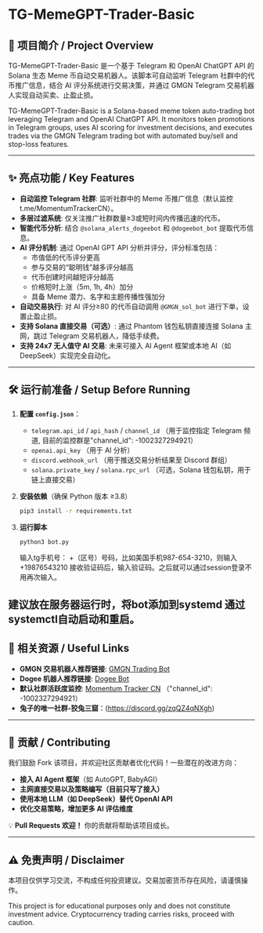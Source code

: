 # TG-MemeGPT-Trader-Basic

## 📌 项目简介 / Project Overview

TG-MemeGPT-Trader-Basic 是一个基于 Telegram 和 OpenAI ChatGPT API 的 Solana 生态 Meme 币自动交易机器人。该脚本可自动监听 Telegram 社群中的代币推广信息，结合 AI 评分系统进行交易决策，并通过 GMGN Telegram 交易机器人实现自动买卖、止盈止损。

TG-MemeGPT-Trader-Basic is a Solana-based meme token auto-trading bot leveraging Telegram and OpenAI ChatGPT API. It monitors token promotions in Telegram groups, uses AI scoring for investment decisions, and executes trades via the GMGN Telegram trading bot with automated buy/sell and stop-loss features.

---

## ✨ 亮点功能 / Key Features

- **自动监控 Telegram 社群**: 监听社群中的 Meme 币推广信息（默认监控 t.me/MomentumTrackerCN）。
- **多层过滤系统**: 仅关注推广社群数量≥3或短时间内传播迅速的代币。
- **智能代币分析**: 结合 `@solana_alerts_dogeebot` 和 `@dogeebot_bot` 提取代币信息。
- **AI 评分机制**: 通过 OpenAI GPT API 分析并评分，评分标准包括：
  - 市值低的代币评分更高
  - 参与交易的“聪明钱”越多评分越高
  - 代币创建时间越短评分越高
  - 价格短时上涨（5m, 1h, 4h）加分
  - 具备 Meme 潜力、名字和主题传播性强加分
- **自动交易执行**: 对 AI 评分≥80 的代币自动调用 `@GMGN_sol_bot` 进行下单，设置止盈止损。
- **支持 Solana 直接交易（可选）**: 通过 Phantom 钱包私钥直接连接 Solana 主网，跳过 Telegram 交易机器人，降低手续费。
- **支持 24x7 无人值守 AI 交易**: 未来可接入 AI Agent 框架或本地 AI（如 DeepSeek）实现完全自动化。

---

## 🛠️ 运行前准备 / Setup Before Running

1. **配置 `config.json`**：
    - `telegram.api_id` / `api_hash` / `channel_id` （用于监控指定 Telegram 频道, 目前的监控群是"channel_id": -1002327294921）
    - `openai.api_key` （用于 AI 分析）
    - `discord.webhook_url` （用于推送交易分析结果至 Discord 群组）
    - `solana.private_key` / `solana.rpc_url` （可选，Solana 钱包私钥，用于链上直接交易）

2. **安装依赖**（确保 Python 版本 ≥3.8）
   ```sh
   pip3 install -r requirements.txt
   ```

3. **运行脚本**
   ```sh
   python3 bot.py
   ```
   输入tg手机号： +（区号）号码，比如美国手机987-654-3210，则输入+19876543210
   接收验证码后，输入验证码。之后就可以通过session登录不用再次输入。 

**建议放在服务器运行时，将bot添加到systemd 通过systemctl自动启动和重启。**
---

## 🔗 相关资源 / Useful Links

- **GMGN 交易机器人推荐链接**: [GMGN Trading Bot](https://t.me/GMGN_sol_bot?start=i_1EB04dMg)
- **Dogee 机器人推荐链接**: [Dogee Bot](https://t.me/dogeebot_bot?start=invite-17374934069260)
- **默认社群活跃度监控**: [Momentum Tracker CN](https://t.me/MomentumTrackerCN) （"channel_id": -1002327294921）
- **兔子的唯一社群-狡兔三窟**：(https://discord.gg/zqQZ4qNXgh)
---

## 🚀 贡献 / Contributing

我们鼓励 Fork 该项目，并欢迎社区贡献者优化代码！一些潜在的改进方向：
- **接入 AI Agent 框架**（如 AutoGPT, BabyAGI）
- **主网直接交易以及策略编写（目前只写了接入）**
- **使用本地 LLM（如 DeepSeek）替代 OpenAI API**
- **优化交易策略，增加更多 AI 评估维度**

💡 **Pull Requests 欢迎！** 你的贡献将帮助该项目成长。

---

## ⚠️ 免责声明 / Disclaimer

本项目仅供学习交流，不构成任何投资建议。交易加密货币存在风险，请谨慎操作。

This project is for educational purposes only and does not constitute investment advice. Cryptocurrency trading carries risks, proceed with caution.

